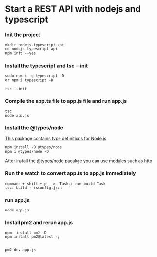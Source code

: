 # Start a REST API with nodejs and typescript

### Init the project

```
mkdir nodejs-typescript-api
cd nodejs-typescript-api
npm init --yes
```

### Install the typescript and tsc --init

```
sudo npm i -g typescript -D
or npm i typescript -D

tsc --init
```

### Compile the app.ts file to app.js file and run app.js

```
tsc
node app.js
```

### Install the @types/node

[This package contains type definitions for Node.js](http://nodejs.org)

```
npm install -D @types/node
npm i @types/node -D
```

After install the @types/node pacakge you can use modules such as http

### Run the watch to convert app.ts to app.js immediately

```
command + shift + p  ->  Tasks: run build Task
tsc: build - tsconfig.json
```

### run app.js

```
node app.js
```

### Install pm2 and rerun app.js

```
npm -install pm2 -D
npm install pm2@latest -g


pm2-dev app.js
```
